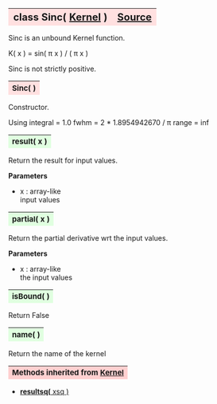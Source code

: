 ---
---
<br><br>

<a name="Sinc"></a>
<table><thead style="background-color:#FFE0E0; width:100%; font-size:20px"><tr><th style="text-align:left">
<strong>class Sinc(</strong> <a href="./Kernel.html">Kernel</a> )</th><th style="text-align:right"><a href=https://github.com/dokester/BayesicFitting/blob/master/BayesicFitting/source/kernels/Sinc.py target=_blank>Source</a></th></tr></thead></table>
<p>

Sinc is an unbound Kernel function.

 K( x ) = sin( &pi; x ) / ( &pi; x )

Sinc is not strictly positive.


<a name="Sinc"></a>
<table><thead style="background-color:#FFE0E0; width:100%; font-size:15px"><tr><th style="text-align:left">
<strong>Sinc(</strong> ) 
</th></tr></thead></table>
<p>

Constructor.

 Using
 integral = 1.0
 fwhm = 2 * 1.8954942670 / &pi;
 range = inf

<a name="result"></a>
<table><thead style="background-color:#E0FFE0; width:100%; font-size:15px"><tr><th style="text-align:left">
<strong>result(</strong> x )
</th></tr></thead></table>
<p>

Return the result for input values.

<b>Parameters</b>

* x  :  array-like<br>
    input values

<a name="partial"></a>
<table><thead style="background-color:#E0FFE0; width:100%; font-size:15px"><tr><th style="text-align:left">
<strong>partial(</strong> x )
</th></tr></thead></table>
<p>

Return the partial derivative wrt the input values.

<b>Parameters</b>

* x  :  array-like<br>
    the input values

<a name="isBound"></a>
<table><thead style="background-color:#E0FFE0; width:100%; font-size:15px"><tr><th style="text-align:left">
<strong>isBound(</strong> )
</th></tr></thead></table>
<p>
Return False 

<a name="name"></a>
<table><thead style="background-color:#E0FFE0; width:100%; font-size:15px"><tr><th style="text-align:left">
<strong>name(</strong> )
</th></tr></thead></table>
<p>
Return the name of the kernel 

<table><thead style="background-color:#FFD0D0; width:100%; font-size:15px"><tr><th style="text-align:left">
<strong>Methods inherited from</strong> <a href="./Kernel.html">Kernel</a></th></tr></thead></table>


* [<strong>resultsq(</strong> xsq )](./Kernel.md#resultsq)
